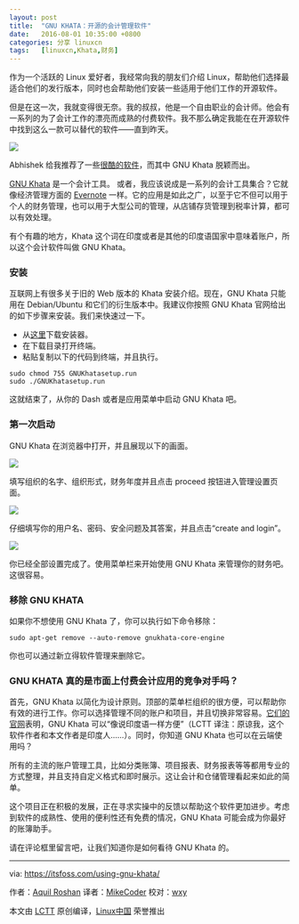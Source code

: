 ```yaml
---
layout: post
title:	"GNU KHATA：开源的会计管理软件"
date:	2016-08-01 10:35:00 +0800 
categories:	分享 linuxcn 
tags:	[linuxcn,Khata,财务]
---
```



作为一个活跃的 Linux 爱好者，我经常向我的朋友们介绍 Linux，帮助他们选择最适合他们的发行版本，同时也会帮助他们安装一些适用于他们工作的开源软件。


但是在这一次，我就变得很无奈。我的叔叔，他是一个自由职业的会计师。他会有一系列的为了会计工作的漂亮而成熟的付费软件。我不那么确定我能在在开源软件中找到这么一款可以替代的软件——直到昨天。


![](/Asserts/Images//attachment/album/201607/31/183836xdq0pt6r6t4xxlrr.jpg)


Abhishek 给我推荐了一些[很酷的软件](https://itsfoss.com/category/apps/)，而其中 GNU Khata 脱颖而出。


[GNU Khata](http://www.gnukhata.in/) 是一个会计工具。 或者，我应该说成是一系列的会计工具集合？它就像经济管理方面的 [Evernote](https://evernote.com/) 一样。它的应用是如此之广，以至于它不但可以用于个人的财务管理，也可以用于大型公司的管理，从店铺存货管理到税率计算，都可以有效处理。


有个有趣的地方，Khata 这个词在印度或者是其他的印度语国家中意味着账户，所以这个会计软件叫做 GNU Khata。


### 安装


互联网上有很多关于旧的 Web 版本的 Khata 安装介绍。现在，GNU Khata 只能用在 Debian/Ubuntu 和它们的衍生版本中。我建议你按照 GNU Khata 官网给出的如下步骤来安装。我们来快速过一下。


* 从[这里](https://cloud.openmailbox.org/index.php/s/L8ppsxtsFq1345E/download)下载安装器。
* 在下载目录打开终端。
* 粘贴复制以下的代码到终端，并且执行。



```
sudo chmod 755 GNUKhatasetup.run
sudo ./GNUKhatasetup.run

```

这就结束了，从你的 Dash 或者是应用菜单中启动 GNU Khata 吧。


### 第一次启动


GNU Khata 在浏览器中打开，并且展现以下的画面。


![](/Asserts/Images//attachment/album/201608/01/153432owkum6scwjl1bjcm.jpg)


填写组织的名字、组织形式，财务年度并且点击 proceed 按钮进入管理设置页面。


![](/Asserts/Images//attachment/album/201608/01/153523up02h20tlp7mztgr.jpg)


仔细填写你的用户名、密码、安全问题及其答案，并且点击“create and login”。


![](/Asserts/Images//attachment/album/201608/01/153611s2obto2t2ah9tc0e.jpg)


你已经全部设置完成了。使用菜单栏来开始使用 GNU Khata 来管理你的财务吧。这很容易。


### 移除 GNU KHATA


如果你不想使用 GNU Khata 了，你可以执行如下命令移除：



```
sudo apt-get remove --auto-remove gnukhata-core-engine

```

你也可以通过新立得软件管理来删除它。


### GNU KHATA 真的是市面上付费会计应用的竞争对手吗？


首先，GNU Khata 以简化为设计原则。顶部的菜单栏组织的很方便，可以帮助你有效的进行工作。你可以选择管理不同的账户和项目，并且切换非常容易。[它们的官网](http://www.gnukhata.in/)表明，GNU Khata 可以“像说印度语一样方便”（LCTT 译注：原谅我，这个软件作者和本文作者是印度人……）。同时，你知道 GNU Khata 也可以在云端使用吗？


所有的主流的账户管理工具，比如分类账簿、项目报表、财务报表等等都用专业的方式整理，并且支持自定义格式和即时展示。这让会计和仓储管理看起来如此的简单。


这个项目正在积极的发展，正在寻求实操中的反馈以帮助这个软件更加进步。考虑到软件的成熟性、使用的便利性还有免费的情况，GNU Khata 可能会成为你最好的账簿助手。


请在评论框里留言吧，让我们知道你是如何看待 GNU Khata 的。




---


via: <https://itsfoss.com/using-gnu-khata/>


作者：[Aquil Roshan](https://itsfoss.com/author/aquil/) 译者：[MikeCoder](https://github.com/MikeCoder) 校对：[wxy](https://github.com/wxy)


本文由 [LCTT](https://github.com/LCTT/TranslateProject) 原创编译，[Linux中国](https://linux.cn/) 荣誉推出
